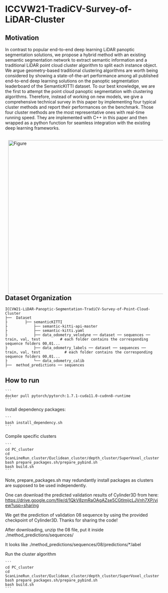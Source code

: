 # ICCVW21-TradiCV-Survey-of-LiDAR-Cluster

## Motivation
In contrast to popular end-to-end deep learning LiDAR panoptic segmentation solutions, we propose a hybrid method with an existing semantic segmentation network to extract semantic information and a traditional LiDAR point cloud cluster algorithm to split each instance object. We argue geometry-based traditional clustering algorithms are worth being considered by showing a state-of-the-art performance among all published end-to-end deep learning solutions on the panoptic segmentation leaderboard of the SemanticKITTI dataset. To our best knowledge, we are the first to attempt the point cloud panoptic segmentation with clustering algorithms. Therefore, instead of working on new models, we give a comprehensive technical survey in this paper by implementing four typical cluster methods and report their performances on the benchmark. Those four cluster methods are the most representative ones with real-time running speed. They are implemented with C++ in this paper and then wrapped as a python function for seamless integration with the existing deep learning frameworks.

<br />
<img src="https://github.com/placeforyiming/ICCVW21-LiDAR-Panoptic-Segmentation-TradiCV-Survey-of-Point-Cloud-Cluster/blob/master/examples.png?raw=true" alt="Figure" style="width: 840px; height: 500px;" hspace="10" align="left"/>
<br /><br /><br /><br /><br /><br /><br /><br /><br /><br /><br /><br /><br /><br /><br /><br /><br /><br /><br /><br /><br />

## Dataset Organization

    ICCVW21-LiDAR-Panoptic-Segmentation-TradiCV-Survey-of-Point-Cloud-Cluster
    ├──  Dataset
    ├        ├── semanticKITTI                 
    ├            ├── semantic-kitti-api-master         
    ├            ├── semantic-kitti.yaml
    ├            ├── data_odometry_velodyne ── dataset ── sequences ── train, val, test         # each folder contains the corresponding sequence folders 00,01...
    ├            ├── data_odometry_labels ── dataset ── sequences ── train, val, test           # each folder contains the corresponding sequence folders 00,01...
    ├            └── data_odometry_calib    
    ├──  method_predictions ── sequences

## How to run

```` 
```
docker pull pytorch/pytorch:1.7.1-cuda11.0-cudnn8-runtime 
```
````
Install dependency packages:
```` 
```
bash install_dependency.sh
```
````
Compile specific clusters 
```` 
```
cd PC_cluster
cd ScanLineRun_cluster/Euclidean_cluster/depth_cluster/SuperVoxel_cluster
bash prepare_packages.sh/prepare_pybind.sh
bash build.sh
```
````
Note, prepare_packages.sh may redundantly install packages as clusters are supposed to be used independently. 

One can download the predicted validation results of Cylinder3D from here:
https://drive.google.com/file/d/1QkV8zmRaOAgAZse5CGtlmijcLJVnh7XP/view?usp=sharing

We get the prediction of validation 08 sequence by using the provided checkpoint of Cylinder3D. Thanks for sharing the code!

After downloading, unzip the 08 file, put it inside ./method_predictions/sequences/

It looks like ./method_predictions/sequences/08/predictions/*.label

Run the cluster algorithm
```` 
```
cd PC_cluster
cd ScanLineRun_cluster/Euclidean_cluster/depth_cluster/SuperVoxel_cluster
bash prepare_packages.sh/prepare_pybind.sh
bash build.sh
```
````
